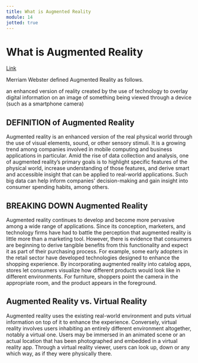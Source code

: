 ```yaml
---
title: What is Augmented Reality
module: 14
jotted: true
---
```


# What is Augmented Reality

<a href="https://umontana.zoom.us/rec/play/uZErcLz5_Wk3G4KT4wSDU6JxW43ofamsgHQf-vdcyRvnASNSMAGiYLcRYutVyOmguqaK_Ou-XBGpJVOR?continueMode=true&_x_zm_rtaid=PChVSmsARaaY0eS76_FKfA.1586536389901.adbb9b2ca9e1e5b8fd7e61c990d8f2cc&_x_zm_rhtaid=158">Link</a>

Merriam Webster defined Augmented Reality as follows.

an enhanced version of reality created by the use of technology to overlay digital information on an image of something being viewed through a device (such as a smartphone camera)

## DEFINITION of Augmented Reality
Augmented reality is an enhanced version of the real physical world through the use of visual elements, sound, or other sensory stimuli. It is a growing trend among companies involved in mobile computing and business applications in particular. Amid the rise of data collection and analysis, one of augmented reality’s primary goals is to highlight specific features of the physical world, increase understanding of those features, and derive smart and accessible insight that can be applied to real-world applications. Such big data can help inform companies' decision-making and gain insight into consumer spending habits, among others. 

## BREAKING DOWN Augmented Reality
Augmented reality continues to develop and become more pervasive among a wide range of applications. Since its conception, marketers, and technology firms have had to battle the perception that augmented reality is little more than a marketing tool. However, there is evidence that consumers are beginning to derive tangible benefits from this functionality and expect it as part of their purchasing process. For example, some early adopters in the retail sector have developed technologies designed to enhance the shopping experience. By incorporating augmented reality into catalog apps, stores let consumers visualize how different products would look like in different environments. For furniture, shoppers point the camera in the appropriate room, and the product appears in the foreground.

## Augmented Reality vs. Virtual Reality
Augmented reality uses the existing real-world environment and puts virtual information on top of it to enhance the experience. Conversely, virtual reality involves users inhabiting an entirely different environment altogether, notably a virtual one. Users may be immersed in an animated scene or an actual location that has been photographed and embedded in a virtual reality app. Through a virtual reality viewer, users can look up, down or any which way, as if they were physically there.